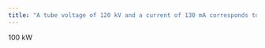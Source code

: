 ```yaml
---
title: "A tube voltage of 120 kV and a current of 130 mA corresponds to what power?"
---
```

100 kW


